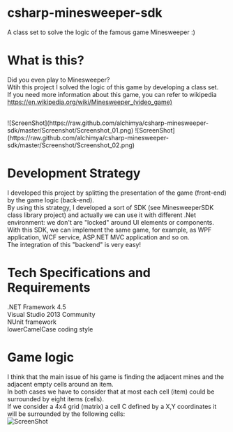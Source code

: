 # csharp-minesweeper-sdk
A class set to solve the logic of the famous game Minesweeper :)

# What is this?
Did you even play to Minesweeper?
<br/>
Wtih this project I solved the logic of this game by developing a class set.
<br/>
If you need  more information about this game, you can refer to wikipedia
<br/>
https://en.wikipedia.org/wiki/Minesweeper_(video_game)

<br/>
![ScreenShot](https://raw.github.com/alchimya/csharp-minesweeper-sdk/master/Screenshot/Screenshot_01.png)
![ScreenShot](https://raw.github.com/alchimya/csharp-minesweeper-sdk/master/Screenshot/Screenshot_02.png)

# Development Strategy
I developed this project by splitting the presentation of the game (front-end) by the game logic (back-end).
<br>
By using this strategy, I developed a sort of SDK (see MinesweeperSDK class library project) and actually we can use it  with different .Net environment: we don't are "locked" around UI elements or components.
<br/>
With this SDK, we can implement the same game, for example, as WPF application, WCF service, ASP.NET MVC application and so on.
<br/>
The integration of this "backend" is very easy!

# Tech Specifications and Requirements
.NET Framework 4.5
<br/>
Visual Studio 2013 Community
<br/>
NUnit framework
<br/>
lowerCamelCase coding style

# Game logic
I think that the main issue of his game is finding the adjacent mines and the adjacent empty cells around an item.
<br/>
In both cases we have to consider that at most each cell (item) could be surrounded by eight items (cells).
<br/>
If we consider a 4x4 grid (matrix) a cell C defined by a X,Y coordinates it will be surrounded by the following cells:
<br/>
![ScreenShot](https://raw.github.com/alchimya/csharp-minesweeper-sdk/master/Screenshot/Screenshot_03.png)


